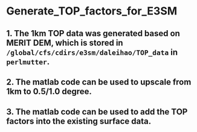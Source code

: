 # Generate_TOP_factors_for_E3SM
## 1. The 1km TOP data was generated based on MERIT DEM, which is stored in ```/global/cfs/cdirs/e3sm/daleihao/TOP_data``` in ```perlmutter```.
## 2. The matlab code can be used to upscale from 1km to 0.5/1.0 degree.
## 3. The matlab code can be used to add the TOP factors into the existing surface data.
